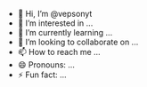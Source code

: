 - 👋 Hi, I’m @vepsonyt
- 👀 I’m interested in ...
- 🌱 I’m currently learning ...
- 💞️ I’m looking to collaborate on ...
- 📫 How to reach me ...
- 😄 Pronouns: ...
- ⚡ Fun fact: ...

<!---
vepsonyt/vepsonyt is a ✨ special ✨ repository because its `README.md` (this file) appears on your GitHub profile.
You can click the Preview link to take a look at your changes.
--->
